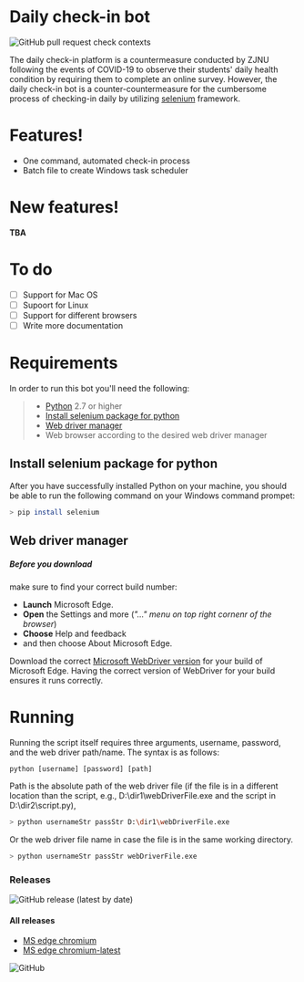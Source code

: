 # Daily check-in bot

![GitHub pull request check contexts](https://img.shields.io/github/status/contexts/pulls/hema-001/Daily-check-in-bot/1)

The daily check-in platform is a countermeasure conducted by ZJNU following the events of COVID-19 to observe their students' daily health condition by requiring them to complete an online survey. However, the daily check-in bot is a counter-countermeasure for the cumbersome process of checking-in daily by utilizing [selenium](https://www.selenium.dev/) framework.

# Features!
  - One command, automated check-in process
  - Batch file to create Windows task scheduler

# New features!
**TBA**
# To do
  - [ ] Support for Mac OS
  - [ ] Supoort for Linux
  - [ ] Support for different browsers
  - [ ] Write more documentation

# Requirements
In order to run this bot you'll need the following:
> - [Python](https://www.python.org/downloads/) 2.7 or higher
> - [Install selenium package for python](#Install-selenium-package-for-python)
> - [Web driver manager](#Web-driver-manager)
> - Web browser according to the desired web driver manager

## Install selenium package for python
After you have successfully installed Python on your machine, you should be able to run the following command on your Windows command prompet:
```sh
> pip install selenium
```
## Web driver manager
##### Before you download
make sure to find your correct build number: 
- **Launch** Microsoft Edge. 
- **Open** the Settings and more (*"..." menu on top right cornenr of the browser*)
- **Choose** Help and feedback 
- and then choose About Microsoft Edge. 

Download the correct [Microsoft WebDriver version](https://developer.microsoft.com/en-us/microsoft-edge/tools/webdriver/) for your build of Microsoft Edge.
Having the correct version of WebDriver for your build ensures it runs correctly.

# Running
Running the script itself requires three arguments, username, password, and the web driver path/name. The syntax is as follows:
```
python [username] [password] [path]
```
Path is the absolute path of the web driver file (if the file is in a different location than the script, e.g., D:\dir1\webDriverFile.exe and the script in D:\dir2\script.py),
```sh
> python usernameStr passStr D:\dir1\webDriverFile.exe
```
Or the web driver file name in case the file is in the same working directory.
```sh
> python usernameStr passStr webDriverFile.exe
```
### Releases 
![GitHub release (latest by date)](https://img.shields.io/github/v/release/hema-001/Daily-check-in-bot) 

#### All releases 

* [MS edge chromium](https://github.com/hema-001/Daily-check-in-bot/releases/tag/v0.1.0)
* [MS edge chromium-latest](https://github.com/hema-001/Daily-check-in-bot/releases/tag/v0.1.1)

![GitHub](https://img.shields.io/github/license/hema-001/Daily-check-in-bot)

